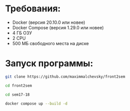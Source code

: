 # Требования:
- Docker (версия 20.10.0 или новее)
- Docker Compose (версия 1.29.0 или новее)
- 4 ГБ ОЗУ
- 2 CPU 
- 500 МБ свободного места на диске

# Запуск программы:
```bash
git clone https://github.com/maximmalchevsky/front2sem
```
```bash
cd front2sem
```
```bash
cd sem17-18
```
```bash
docker compose up --build -d
```

